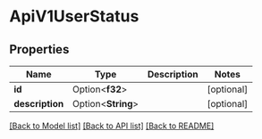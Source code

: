 # ApiV1UserStatus

## Properties

Name | Type | Description | Notes
------------ | ------------- | ------------- | -------------
**id** | Option<**f32**> |  | [optional]
**description** | Option<**String**> |  | [optional]

[[Back to Model list]](../README.md#documentation-for-models) [[Back to API list]](../README.md#documentation-for-api-endpoints) [[Back to README]](../README.md)


